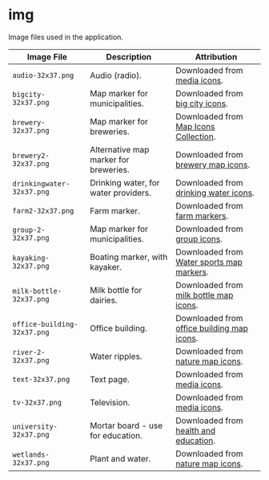# img

Image files used in the application.

| **Image File** | **Description** | **Attribution** |
| -- | -- | -- |
| `audio-32x37.png` | Audio (radio). | Downloaded from [media icons](https://mapicons.mapsmarker.com/markers/media/audio/). |
| `bigcity-32x37.png` | Map marker for municipalities. | Downloaded from [big city icons](https://mapicons.mapsmarker.com/markers/tourism/place-to-see/big-city/?custom_color=ff5047). |
| `brewery-32x37.png` | Map marker for breweries. | Downloaded from [Map Icons Collection](https://mapicons.mapsmarker.com/markers/restaurants-bars/bars/bar/). |
| `brewery2-32x37.png` | Alternative map marker for breweries. | Downloaded from [brewery map icons](https://mapicons.mapsmarker.com/markers/industry/brewery/). |
| `drinkingwater-32x37.png` | Drinking water, for water providers. | Downloaded from [drinking water icons](https://mapicons.mapsmarker.com/markers/nature/natural-marvels/drinking-water/?custom_color=0000ff). |
| `farm2-32x37.png` | Farm marker. | Downloaded from [farm markers](https://mapicons.mapsmarker.com/markers/nature/agriculture/farm/). |
| `group-2-32x37.png` | Map marker for municipalities. | Downloaded from [group icons](https://mapicons.mapsmarker.com/markers/offices/group/?custom_color=ff5100). |
| `kayaking-32x37.png` | Boating marker, with kayaker. | Downloaded from [Water sports map markers](https://mapicons.mapsmarker.com/markers/sports/water-sports/). |
| `milk-bottle-32x37.png` | Milk bottle for dairies. | Downloaded from [milk bottle map icons](https://mapicons.mapsmarker.com/markers/stores/food-drink/milk-bottle/). |
| `office-building-32x37.png` | Office building. | Downloaded from [office building map icons](https://mapicons.mapsmarker.com/markers/offices/real-estate/office-building/). |
| `river-2-32x37.png` | Water ripples. | Downloaded from [nature map icons](https://mapicons.mapsmarker.com/markers/health-education/education/river-2/). |
| `text-32x37.png` | Text page. | Downloaded from [media icons](https://mapicons.mapsmarker.com/markers/media/text/). |
| `tv-32x37.png` | Television. | Downloaded from [media icons](https://mapicons.mapsmarker.com/markers/media/tv/). |
| `university-32x37.png` | Mortar board - use for education. | Downloaded from [health and education](https://mapicons.mapsmarker.com/markers/health-education/education/university/). |
| `wetlands-32x37.png` | Plant and water. | Downloaded from [nature map icons](https://mapicons.mapsmarker.com/markers/health-education/education/wetlands/). |
